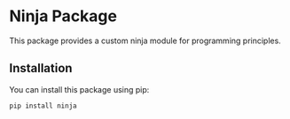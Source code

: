 # Ninja Package

This package provides a custom ninja module for programming principles.

## Installation

You can install this package using pip:

```bash
pip install ninja
